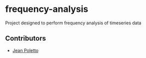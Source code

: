 # frequency-analysis
Project designed to perform frequency analysis of timeseries data

## Contributors
- [Jean Poletto](https://github.com/poletts)
